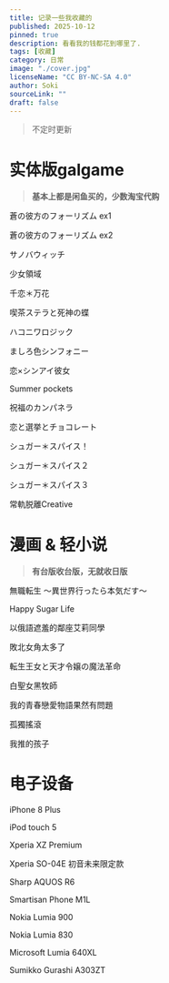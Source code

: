 ```yaml
---
title: 记录一些我收藏的
published: 2025-10-12
pinned: true
description: 看看我的钱都花到哪里了.
tags: [收藏]
category: 日常
image: "./cover.jpg"
licenseName: "CC BY-NC-SA 4.0"
author: Soki
sourceLink: ""
draft: false
---
```


> 不定时更新
>

# 实体版galgame

> **基本上都是闲鱼买的，少数淘宝代购**

蒼の彼方のフォーリズム ex1 

蒼の彼方のフォーリズム ex2 

サノバウィッチ  

少女領域  

千恋＊万花  

喫茶ステラと死神の蝶  

ハコニワロジック  

ましろ色シンフォニー  

恋×シンアイ彼女  

Summer pockets

祝福のカンパネラ  

恋と選挙とチョコレート  

シュガー＊スパイス！   

シュガー＊スパイス２   

シュガー＊スパイス３   

常軌脱離Creative 


# 漫画 & 轻小说

> **有台版收台版，无就收日版**

無職転生 〜異世界行ったら本気だす〜

Happy Sugar Life

以俄語遮羞的鄰座艾莉同學

敗北女角太多了

転生王女と天才令嬢の魔法革命

白聖女黑牧師

我的青春戀愛物語果然有問題

孤獨搖滾

我推的孩子

# 电子设备


iPhone 8 Plus 


iPod touch 5 


Xperia XZ Premium 


Xperia SO-04E 初音未来限定款


Sharp AQUOS R6 

Smartisan Phone M1L

Nokia Lumia 900

Nokia Lumia 830

Microsoft Lumia 640XL

Sumikko Gurashi A303ZT




